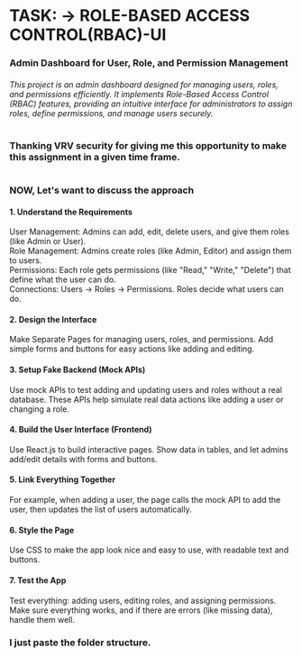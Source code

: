 #              TASK: -> ROLE-BASED ACCESS CONTROL(RBAC)-UI


<h3> Admin Dashboard for User, Role, and Permission Management<br></h3>

<h6>This project is an admin dashboard designed for managing users, roles, and permissions efficiently.
It implements Role-Based Access Control (RBAC) features, providing an intuitive interface for administrators to assign roles, define permissions, and manage users securely.</h6>

# 
<h3> Thanking VRV security for giving me this opportunity to make this assignment in a given time frame. </h3>

#
<H3> NOW, Let's want to discuss the approach </H3>

<h4>1. Understand the Requirements</h4>
User Management: Admins can add, edit, delete users, and give them roles (like Admin or User).<br>
Role Management: Admins create roles (like Admin, Editor) and assign them to users.<br>
Permissions: Each role gets permissions (like "Read," "Write," "Delete") that define what the user can do.<br>
Connections: Users → Roles → Permissions. Roles decide what users can do.
<h4>2. Design the Interface</h4>
Make Separate Pages for managing users, roles, and permissions.
Add simple forms and buttons for easy actions like adding and editing.
<h4>3. Setup Fake Backend (Mock APIs)</h4>
Use mock APIs to test adding and updating users and roles without a real database.
These APIs help simulate real data actions like adding a user or changing a role.
<h4>4. Build the User Interface (Frontend)</h4>
Use React.js to build interactive pages.
Show data in tables, and let admins add/edit details with forms and buttons.
<h4>5. Link Everything Together</h4>
For example, when adding a user, the page calls the mock API to add the user, then updates the list of users automatically.
<h4>6. Style the Page</h4>
Use CSS to make the app look nice and easy to use, with readable text and buttons.
<h4>7. Test the App</h4>
Test everything: adding users, editing roles, and assigning permissions.
Make sure everything works, and if there are errors (like missing data), handle them well.

<h3>I just paste the folder structure. </h3>
<img src=>
